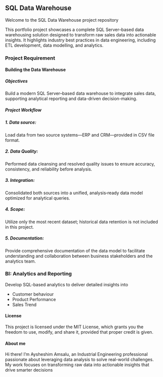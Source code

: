 ## SQL Data Warehouse
Welcome to the SQL Data Warehouse project repository

This portfolio project showcases a complete SQL Server–based data warehousing solution designed to transform raw sales data into actionable insights. It highlights industry best practices in data engineering, including ETL development, data modelling, and analytics.


### Project Requirement
#### Building the Data Warehouse
##### Objectives
Build a modern SQL Server–based data warehouse to integrate sales data, supporting analytical reporting and data-driven decision-making.

##### Project Workflow

##### 1. Data source: 
Load data from two source systems—ERP and CRM—provided in CSV file format.
##### 2. Data Quality:
Performed data cleansing and resolved quality issues to ensure accuracy, consistency, and reliability before analysis.
##### 3. Integration:
Consolidated both sources into a unified, analysis‑ready data model optimized for analytical queries.
##### 4. Scope:
Utilize only the most recent dataset; historical data retention is not included in this project.
##### 5. Documentation:
Provide comprehensive documentation of the data model to facilitate understanding and collaboration between business stakeholders and the analytics team.
### BI: Analytics and Reporting
Develop SQL-based analytics to deliver detailed insights into 
 - Customer behaviour
 - Product Performance
 - Sales Trend


#### License
This project is licensed under the MIT License, which grants you the freedom to use, modify, and share it, provided that proper credit is given.

#### About me 
Hi there!  I’m Aysheshim Amsalu, an Industrial Engineering professional passionate about leveraging data analysis to solve real-world challenges. My work focuses on transforming raw data into actionable insights that drive smarter decisions





